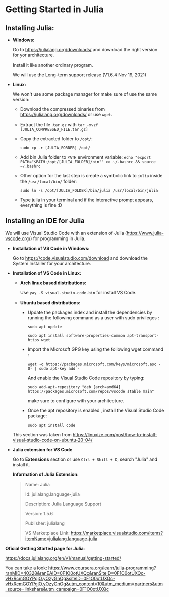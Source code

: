 # Getting Started in Julia

## Installing Julia:
* **Windows:** 
    
    Go to https://julialang.org/downloads/ and download the right version for yor architecture.

    Install it like another ordinary program.

    We will use the Long-term support release (V1.6.4 Nov 19, 2021)

* **Linux:**
    
    We won't use some package manager for make sure of use the same version:

    * Download the compressed binaries from https://julialang.org/downloads/ or use `wget`.

    * Extract the file .`tar.gz` with `tar -xvzf [JULIA_COMPRESSED_FILE.tar.gz]`

    * Copy the extracted folder to `/opt/`:

        `sudo cp -r [JULIA_FORDER] /opt/`

    * Add bin Julia folder to `PATH` environment variable:
         `echo "export PATH="$PATH:/opt/[JULIA_FOLDER]/bin"" >> ~/.bashrc && source ~/.bashrc`

    * Other option for the last step is create a symbolic link to `julia` inside the `/usr/local/bin/` folder:

        `sudo ln -s /opt/[JULIA_FOLDER]/bin/julia /usr/local/bin/julia`

    
    * Type julia in your terminal and if the interactive prompt appears, everything is fine :D

## Installing an IDE for Julia

We will use Visual Studio Code with an extension of Julia (https://www.julia-vscode.org/) for programming in Julia.

* **Installation of VS Code in Windows:**

    Go to  https://code.visualstudio.com/download and download the System Installer for your architecture.

* **Installation of VS Code in Linux:**
    
    * **Arch linux based distributions:**

        Use `yay -S visual-studio-code-bin` for install VS Code.
    
    * **Ubuntu based distributions:**
        
        * Update the packages index and install the dependencies by running the following command as a user with sudo privileges :

            ``sudo apt update``

            ``sudo apt install software-properties-common apt-transport-https wget``
        
        * Import the Microsoft GPG key using the following wget command :

            ``wget -q https://packages.microsoft.com/keys/microsoft.asc -O- | sudo apt-key add -``
        
            And enable the Visual Studio Code repository by typing:

            ``sudo add-apt-repository "deb [arch=amd64] https://packages.microsoft.com/repos/vscode stable main"``

            make sure to configure with your architecture.
        
        * Once the apt repository is enabled , install the Visual Studio Code package: 

            `sudo apt install code`
        
    This section was taken from https://linuxize.com/post/how-to-install-visual-studio-code-on-ubuntu-20-04/



* **Julia extension for VS Code**
         
    Go to **Extensions** section or use `Ctrl + Shift + D`, search "Julia" and install it.

    **Information of Julia Extension:**

    >Name: Julia
    >
    >Id: julialang.language-julia
    >
    >Description: Julia Language Support
    >
    >Version: 1.5.6
    >
    >Publisher: julialang
    >
    >VS Marketplace Link: https://marketplace.visualstudio.com/items?itemName=julialang.language-julia


**Oficial Getting Started page for Julia**:
    
https://docs.julialang.org/en/v1/manual/getting-started/

You can take a look: https://www.coursera.org/learn/julia-programming?ranMID=40328&ranEAID=0F1O0otUXQc&ranSiteID=0F1O0otUXQc-vHxRcmGOYPgjO.yOzyGnOg&siteID=0F1O0otUXQc-vHxRcmGOYPgjO.yOzyGnOg&utm_content=10&utm_medium=partners&utm_source=linkshare&utm_campaign=0F1O0otUXQc 




